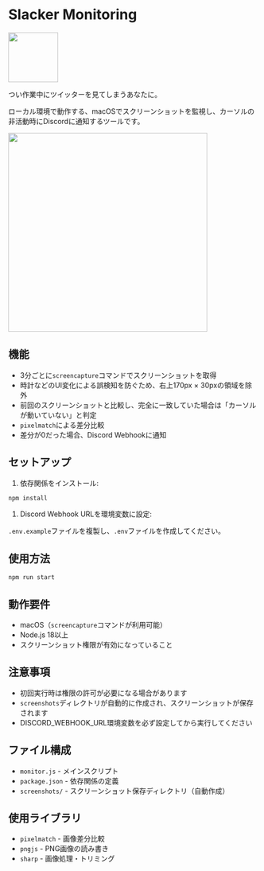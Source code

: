 # Slacker Monitoring

<img src="https://github.com/user-attachments/assets/a83b06d9-6add-49d3-be90-bce05ee0ae96" width="100px">

つい作業中にツイッターを見てしまうあなたに。

ローカル環境で動作する、macOSでスクリーンショットを監視し、カーソルの非活動時にDiscordに通知するツールです。

<img src="https://github.com/user-attachments/assets/a717f85b-1298-43c0-8e53-74c2001c5bc7" width="400px">

## 機能

- 3分ごとに`screencapture`コマンドでスクリーンショットを取得
- 時計などのUI変化による誤検知を防ぐため、右上170px × 30pxの領域を除外
- 前回のスクリーンショットと比較し、完全に一致していた場合は「カーソルが動いていない」と判定
- `pixelmatch`による差分比較
- 差分が0だった場合、Discord Webhookに通知

## セットアップ

1. 依存関係をインストール:

```bash
npm install
```

1. Discord Webhook URLを環境変数に設定:

`.env.example`ファイルを複製し、`.env`ファイルを作成してください。

## 使用方法

```bash
npm run start
```

## 動作要件

- macOS（`screencapture`コマンドが利用可能）
- Node.js 18以上
- スクリーンショット権限が有効になっていること

## 注意事項

- 初回実行時は権限の許可が必要になる場合があります
- `screenshots`ディレクトリが自動的に作成され、スクリーンショットが保存されます
- DISCORD_WEBHOOK_URL環境変数を必ず設定してから実行してください

## ファイル構成

- `monitor.js` - メインスクリプト
- `package.json` - 依存関係の定義
- `screenshots/` - スクリーンショット保存ディレクトリ（自動作成）

## 使用ライブラリ

- `pixelmatch` - 画像差分比較
- `pngjs` - PNG画像の読み書き
- `sharp` - 画像処理・トリミング
